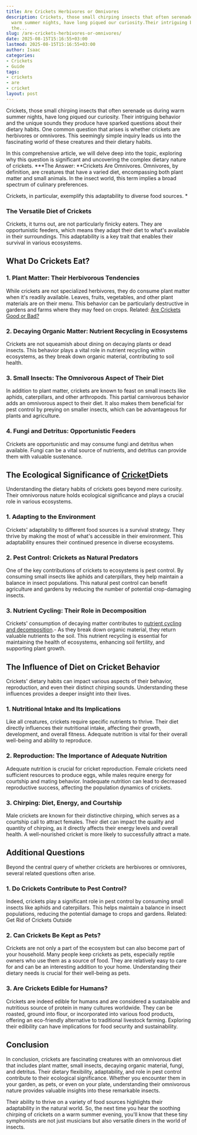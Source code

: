 ```yaml
---
title: Are Crickets Herbivores or Omnivores
description: Crickets, those small chirping insects that often serenade us during
  warm summer nights, have long piqued our curiosity.Their intriguing behavior and
  the...
slug: /are-crickets-herbivores-or-omnivores/
date: 2025-08-15T15:16:55+03:00
lastmod: 2025-08-15T15:16:55+03:00
author: Isaac
categories:
- Crickets
- Guide
tags:
- crickets
- are
- cricket
layout: post
---
```

Crickets, those small chirping insects that often serenade us during warm summer nights, have long piqued our curiosity. Their intriguing behavior and the unique sounds they produce have sparked questions about their dietary habits. One common question that arises is whether crickets are herbivores or omnivores. This seemingly simple inquiry leads us into the fascinating world of these creatures and their dietary habits.

In this comprehensive article, we will delve deep into the topic, exploring why this question is significant and uncovering the complex dietary nature of crickets. ***The Answer: **Crickets Are Omnivores. Omnivores, by definition, are creatures that have a varied diet, encompassing both plant matter and small animals. In the insect world, this term implies a broad spectrum of culinary preferences.

Crickets, in particular, exemplify this adaptability to diverse food sources. *

###  The Versatile Diet of Crickets

Crickets, it turns out, are not particularly finicky eaters. They are opportunistic feeders, which means they adapt their diet to what's available in their surroundings. This adaptability is a key trait that enables their survival in various ecosystems.

##  What Do Crickets Eat?

###  1. Plant Matter: Their Herbivorous Tendencies

While crickets are not specialized herbivores, they do consume plant matter when it's readily available. Leaves, fruits, vegetables, and other plant materials are on their menu. This behavior can be particularly destructive in gardens and farms where they may feed on crops. Related: [Are Crickets Good or Bad? ](https://pestpolicy.com/are-crickets-good-or-bad/)

###  2. Decaying Organic Matter: Nutrient Recycling in Ecosystems

Crickets are not squeamish about dining on decaying plants or dead insects. This behavior plays a vital role in nutrient recycling within ecosystems, as they break down organic material, contributing to soil health.

###  3. Small Insects: The Omnivorous Aspect of Their Diet

In addition to plant matter, crickets are known to feast on small insects like aphids, caterpillars, and other arthropods. This partial carnivorous behavior adds an omnivorous aspect to their diet. It also makes them beneficial for pest control by preying on smaller insects, which can be advantageous for plants and agriculture.

###  4. Fungi and Detritus: Opportunistic Feeders

Crickets are opportunistic and may consume fungi and detritus when available. Fungi can be a vital source of nutrients, and detritus can provide them with valuable sustenance.

##  The Ecological Significance of [Cricket](https://pestpolicy.com/are-crickets-good-or-bad/)Diets

Understanding the dietary habits of crickets goes beyond mere curiosity. Their omnivorous nature holds ecological significance and plays a crucial role in various ecosystems.

###  1. Adapting to the Environment

Crickets' adaptability to different food sources is a survival strategy. They thrive by making the most of what's accessible in their environment. This adaptability ensures their continued presence in diverse ecosystems.

###  2. Pest Control: Crickets as Natural Predators

One of the key contributions of crickets to ecosystems is pest control. By consuming small insects like aphids and caterpillars, they help maintain a balance in insect populations. This natural pest control can benefit agriculture and gardens by reducing the number of potential crop-damaging insects.

###  3. Nutrient Cycling: Their Role in Decomposition

Crickets' consumption of decaying matter contributes to [nutrient cycling and decomposition](https://pestpolicy.com/are-crickets-decomposers/).- As they break down organic material, they return valuable nutrients to the soil. This nutrient recycling is essential for maintaining the health of ecosystems, enhancing soil fertility, and supporting plant growth.

##  The Influence of Diet on Cricket Behavior

Crickets' dietary habits can impact various aspects of their behavior, reproduction, and even their distinct chirping sounds. Understanding these influences provides a deeper insight into their lives.

###  1. Nutritional Intake and Its Implications

Like all creatures, crickets require specific nutrients to thrive. Their diet directly influences their nutritional intake, affecting their growth, development, and overall fitness. Adequate nutrition is vital for their overall well-being and ability to reproduce.

###  2. Reproduction: The Importance of Adequate Nutrition

Adequate nutrition is crucial for cricket reproduction. Female crickets need sufficient resources to produce eggs, while males require energy for courtship and mating behavior. Inadequate nutrition can lead to decreased reproductive success, affecting the population dynamics of crickets.

###  3. Chirping: Diet, Energy, and Courtship

Male crickets are known for their distinctive chirping, which serves as a courtship call to attract females. Their diet can impact the quality and quantity of chirping, as it directly affects their energy levels and overall health. A well-nourished cricket is more likely to successfully attract a mate.

##  Additional Questions

Beyond the central query of whether crickets are herbivores or omnivores, several related questions often arise.

###  1. Do Crickets Contribute to Pest Control?

Indeed, crickets play a significant role in pest control by consuming small insects like aphids and caterpillars. This helps maintain a balance in insect populations, reducing the potential damage to crops and gardens. Related: Get Rid of Crickets Outside

###  2. Can Crickets Be Kept as Pets?

Crickets are not only a part of the ecosystem but can also become part of your household. Many people keep crickets as pets, especially reptile owners who use them as a source of food. They are relatively easy to care for and can be an interesting addition to your home. Understanding their dietary needs is crucial for their well-being as pets.

###  3. Are Crickets Edible for Humans?

Crickets are indeed edible for humans and are considered a sustainable and nutritious source of protein in many cultures worldwide. They can be roasted, ground into flour, or incorporated into various food products, offering an eco-friendly alternative to traditional livestock farming. Exploring their edibility can have implications for food security and sustainability.

##  Conclusion

In conclusion, crickets are fascinating creatures with an omnivorous diet that includes plant matter, small insects, decaying organic material, fungi, and detritus. Their dietary flexibility, adaptability, and role in pest control contribute to their ecological significance. Whether you encounter them in your garden, as pets, or even on your plate, understanding their omnivorous nature provides valuable insights into these remarkable insects.

Their ability to thrive on a variety of food sources highlights their adaptability in the natural world. So, the next time you hear the soothing chirping of crickets on a warm summer evening, you'll know that these tiny symphonists are not just musicians but also versatile diners in the world of insects.
